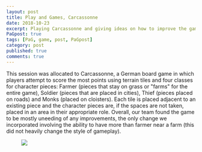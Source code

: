 ```yaml
---
layout: post
title: Play and Games, Carcassonne
date: 2018-10-23
excerpt: Playing Carcassonne and giving ideas on how to improve the game.
PaGpost: true
tags: [PaG, game, post, PaGpost]
category: post
published: true
comments: true
---
```

This session was allocated to Carcassonne, a German board game in which players attempt to score the most points using terrain tiles and four classes for character pieces: Farmer (pieces that stay on grass or "farms" for the entire game), Soldier (pieces that are placed in cities), Thief (pieces placed on roads) and Monks (placed on cloisters). Each tile is placed adjacent to an existing piece and the character pieces are, if the spaces are not taken, placed in an area in their appropriate role. Overall, our team found the game to be mostly uneeding of any improvements, the only change we incorporated involving the ability to have more than farmer near a farm (this did not heavily change the style of gameplay). 

<figure>
<a href="https://i.imgur.com/LpKoEB4.jpg"><img src="https://i.imgur.com/LpKoEB4.jpg"></a>
</figure>

